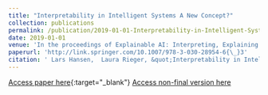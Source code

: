 ```yaml
---
title: "Interpretability in Intelligent Systems A New Concept?"
collection: publications
permalink: /publication/2019-01-01-Interpretability-in-Intelligent-Systems-A-New-Concept
date: 2019-01-01
venue: 'In the proceedings of Explainable AI: Interpreting, Explaining and Visualizing Deep Learning'
paperurl: 'http://link.springer.com/10.1007/978-3-030-28954-6{\_}3'
citation: ' Lars Hansen,  Laura Rieger, &quot;Interpretability in Intelligent Systems A New Concept?.&quot; In the proceedings of Explainable AI: Interpreting, Explaining and Visualizing Deep Learning, 2019.'
---
```


[Access paper here](http://link.springer.com/10.1007/978-3-030-28954-6{\_}3){:target="_blank"}
[Access non-final version here](https://laura-rieger.github.io/files/Interpretation_past_n_future.pdf)